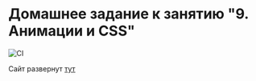 # Домашнее задание к занятию "9. Анимации и CSS"

![CI](https://github.com/alvarez1213/ahj-hw-9/actions/workflows/web.yml/badge.svg)

Сайт развернут [тут](https://alvarez1213.github.io/ahj-hw-9)
